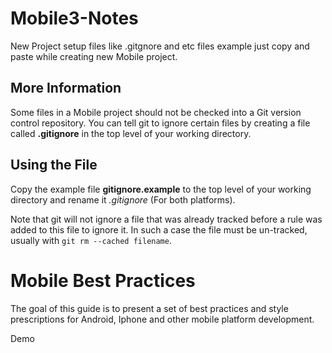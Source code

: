 # Mobile3-Notes

New Project setup files like .gitgnore and etc files example just copy and paste while creating new Mobile project.


## More Information

Some files in a Mobile project should not be checked into a Git version control repository. You can tell git to ignore certain files by creating a file called **.gitignore** in the top level of your working directory.

## Using the File

Copy the example file **gitignore.example** to the top level of your working directory and rename it *.gitignore* (For both platforms).

Note that git will not ignore a file that was already tracked before a rule was added to this file to ignore it. In such a case the file must be un-tracked, usually with `git rm --cached filename`.


# Mobile Best Practices


The goal of this guide is to present a set of best practices and style
prescriptions for Android, Iphone and other mobile platform development.

Demo 
